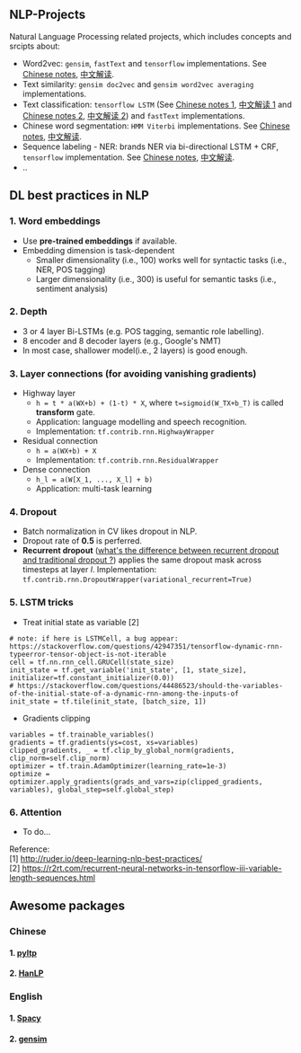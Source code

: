 ## NLP-Projects
Natural Language Processing related projects, which includes concepts and srcipts about:
- Word2vec: `gensim`, `fastText` and `tensorflow` implementations. See [Chinese notes](http://url.cn/5PKmy7W), [中文解读](http://url.cn/5PKmy7W).
- Text similarity: `gensim doc2vec` and `gensim word2vec averaging` implementations. 
- Text classification: `tensorflow LSTM` (See [Chinese notes 1](http://url.cn/5cLDOQI), [中文解读 1](http://url.cn/5cLDOQI) and [Chinese notes 2](http://url.cn/5w5VbaI), [中文解读 2](http://url.cn/5w5VbaI)) and `fastText` implementations. 
- Chinese word segmentation: `HMM Viterbi` implementations. See [Chinese notes](http://url.cn/5x4KR8u), [中文解读](http://url.cn/5x4KR8u).
- Sequence labeling - NER: brands NER via bi-directional LSTM + CRF, `tensorflow` implementation. See [Chinese notes](http://url.cn/5fcC754), [中文解读](http://url.cn/5fcC754).
- ..

## DL best practices in NLP
### 1. Word embeddings
- Use **pre-trained embeddings** if available. 
- Embedding dimension is task-dependent
	- Smaller dimensionality (i.e., 100) works well for syntactic tasks (i.e., NER, POS tagging)
	- Larger dimensionality (i.e., 300) is useful for semantic tasks (i.e., sentiment analysis)

### 2. Depth
- 3 or 4 layer Bi-LSTMs (e.g. POS tagging, semantic role labelling). 
- 8 encoder and 8 decoder layers (e.g., Google's NMT)
- In most case, shallower model(i.e., 2 layers) is good enough.

### 3. Layer connections (for avoiding vanishing gradients)
- Highway layer
	- `h = t * a(WX+b) + (1-t) * X`, where `t=sigmoid(W_TX+b_T)` is called **transform** gate.
	- Application: language modelling and speech recognition.
	- Implementation: `tf.contrib.rnn.HighwayWrapper`
- Residual connection
	- `h = a(WX+b) + X`
	- Implementation: `tf.contrib.rnn.ResidualWrapper`
- Dense connection
	- `h_l = a(W[X_1, ..., X_l] + b)`
	- Application: multi-task learning
### 4. Dropout
- Batch normalization in CV likes dropout in NLP.
- Dropout rate of **0.5** is perferred.
- **Recurrent dropout** ([what's the difference between recurrent dropout and traditional dropout ?](https://stackoverflow.com/questions/47415036/tensorflow-how-to-use-variational-recurrent-dropout-correctly)) applies the same dropout mask across timesteps at layer *l*. Implementation: `tf.contrib.rnn.DropoutWrapper(variational_recurrent=True)`

### 5. LSTM tricks
- Treat initial state as variable [2]
```
# note: if here is LSTMCell, a bug appear: https://stackoverflow.com/questions/42947351/tensorflow-dynamic-rnn-typeerror-tensor-object-is-not-iterable
cell = tf.nn.rnn_cell.GRUCell(state_size)
init_state = tf.get_variable('init_state', [1, state_size], initializer=tf.constant_initializer(0.0))
# https://stackoverflow.com/questions/44486523/should-the-variables-of-the-initial-state-of-a-dynamic-rnn-among-the-inputs-of
init_state = tf.tile(init_state, [batch_size, 1])
```
- Gradients clipping
```
variables = tf.trainable_variables()
gradients = tf.gradients(ys=cost, xs=variables)
clipped_gradients, _ = tf.clip_by_global_norm(gradients, clip_norm=self.clip_norm)
optimizer = tf.train.AdamOptimizer(learning_rate=1e-3)
optimize = optimizer.apply_gradients(grads_and_vars=zip(clipped_gradients, variables), global_step=self.global_step)
```

### 6. Attention
- To do...

Reference:  
[1] http://ruder.io/deep-learning-nlp-best-practices/  
[2] https://r2rt.com/recurrent-neural-networks-in-tensorflow-iii-variable-length-sequences.html


## Awesome packages
### Chinese
#### 1. [pyltp](http://pyltp.readthedocs.io/zh_CN/develop/api.html)
#### 2. [HanLP](http://hanlp.linrunsoft.com/index.html)

### English
#### 1. [Spacy](https://spacy.io)
#### 2. [gensim](https://radimrehurek.com/gensim/)
